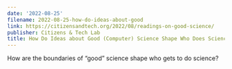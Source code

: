 ```yaml
---
date: '2022-08-25'
filename: 2022-08-25-how-do-ideas-about-good
link: https://citizensandtech.org/2022/08/readings-on-good-science/
publisher: Citizens & Tech Lab
title: How Do Ideas about Good (Computer) Science Shape Who Does Science?
---
```


How are the boundaries of &#8220;good&#8221; science shape who gets to do science?
